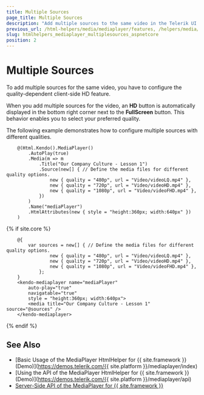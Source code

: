 ```yaml
---
title: Multiple Sources
page_title: Multiple Sources
description: "Add multiple sources to the same video in the Telerik UI MediaPlayer for {{ site.framework }}."
previous_url: /html-helpers/media/mediaplayer/features, /helpers/media/mediaplayer/multiple-sources
slug: htmlhelpers_mediaplayer_multiplesources_aspnetcore
position: 2
---
```


# Multiple Sources

To add multiple sources for the same video, you have to configure the quality-dependent client-side HD feature.

When you add multiple sources for the video, an **HD** button is automatically displayed in the bottom right corner next to the **FullScreen** button. This behavior enables you to select your preferred quality.

The following example demonstrates how to configure multiple sources with different qualities.
```HtmlHelper
	@(Html.Kendo().MediaPlayer()
		.AutoPlay(true)
		.Media(m => m
			.Title("Our Company Culture - Lesson 1")
			.Source(new[] { // Define the media files for different quality options.
				new { quality = "480p", url = "Video/videoLQ.mp4" },
				new { quality = "720p", url = "Video/videoHD.mp4" },
				new { quality = "1080p", url = "Video/videoFHD.mp4" },
			})
		)
		.Name("mediaPlayer")
		.HtmlAttributes(new { style = "height:360px; width:640px" })
	)
```
{% if site.core %}
```TagHelper
	@{
		var sources = new[] { // Define the media files for different quality options.
				new { quality = "480p", url = "Video/videoLQ.mp4" },
				new { quality = "720p", url = "Video/videoHD.mp4" },
				new { quality = "1080p", url = "Video/videoFHD.mp4" },
			};
	}
    <kendo-mediaplayer name="mediaPlayer"
        auto-play="true"
        navigatable="true"
        style = "height:360px; width:640px">
        <media title="Our Company Culture - Lesson 1" source="@sources" />
    </kendo-mediaplayer>
```
{% endif %}

## See Also

* [Basic Usage of the MediaPlayer HtmlHelper for {{ site.framework }} (Demo)](https://demos.telerik.com/{{ site.platform }}/mediaplayer/index)
* [Using the API of the MediaPlayer HtmlHelper for {{ site.framework }} (Demo)](https://demos.telerik.com/{{ site.platform }}/mediaplayer/api)
* [Server-Side API of the MediaPlayer for {{ site.framework }}](/api/mediaplayer)
